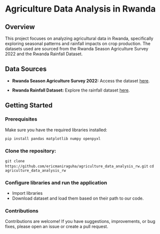 # Agriculture Data Analysis in Rwanda

## Overview

This project focuses on analyzing agricultural data in Rwanda, specifically exploring seasonal patterns and rainfall impacts on crop production. The datasets used are sourced from the Rwanda Season Agriculture Survey 2022 and the Rwanda Rainfall Dataset.

## Data Sources

- **Rwanda Season Agriculture Survey 2022:**
  Access the dataset [here](https://microdata.statistics.gov.rw/index.php/catalog/103/study-description).

- **Rwanda Rainfall Dataset:**
  Explore the rainfall dataset [here](https://www.fao.org/giews/earthobservation/asis/da).

## Getting Started

### Prerequisites
Make sure you have the required libraries installed:

```bash
pip install pandas matplotlib numpy openpyxl
```
### Clone the repository: 
`git clone https://github.com/ericmaniraguha/agriculture_data_analysis_rw.git`
`cd agriculture_data_analysis_rw`
### Configure libraries and run the application 
- Import libraries
- Download dataset and load them based on their path to our code.

### Contributions
Contributions are welcome! If you have suggestions, improvements, or bug fixes, please open an issue or create a pull request.


